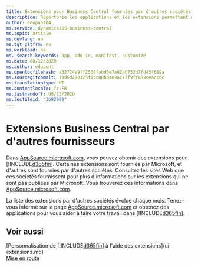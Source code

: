 ```yaml
---
title: Extensions pour Business Central fournies par d'autres sociétés | Microsoft Docs
description: Répertorie les applications et les extensions permettant de personnaliser Business Central et fournies par d'autres sociétés.
author: edupont04
ms.service: dynamics365-business-central
ms.topic: article
ms.devlang: na
ms.tgt_pltfrm: na
ms.workload: na
ms. search.keywords: app, add-in, manifest, customize
ms.date: 08/12/2020
ms.author: edupont
ms.openlocfilehash: a32724a9ff2509fabd0e7a02ab732d7fd43f619a
ms.sourcegitcommit: 79d6d270325f1cc88bd4e9a273f9ff859ceadcbc
ms.translationtype: HT
ms.contentlocale: fr-FR
ms.lasthandoff: 08/13/2020
ms.locfileid: "3692998"
---
```

# <a name="business-central-extensions-by-other-providers"></a>Extensions Business Central par d'autres fournisseurs

Dans [AppSource.microsoft.com](https://appsource.microsoft.com/), vous pouvez obtenir des extensions pour [!INCLUDE[d365fin](includes/d365fin_md.md)]. Certaines extensions sont fournies par Microsoft, et d'autres sont fournies par d'autres sociétés. Consultez les sites Web que ces sociétés fournissent pour plus d'informations sur les extensions qui ne sont pas publiées par Microsoft. Vous trouverez ces informations dans [AppSource.microsoft.com](https://go.microsoft.com/fwlink/?linkid=2081646).  

La liste des extensions par d'autres sociétés évolue chaque mois. Tenez-vous informé sur la page [AppSource.microsoft.com](https://go.microsoft.com/fwlink/?linkid=2081646) et obtenez des applications pour vous aider à faire votre travail dans [!INCLUDE[d365fin](includes/d365fin_md.md)].  

## <a name="see-also"></a>Voir aussi

[Personnalisation de [!INCLUDE[d365fin](includes/d365fin_md.md)] à l'aide des extensions](ui-extensions.md)  
[Mise en route](product-get-started.md)  
